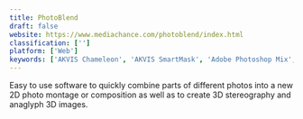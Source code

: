 ```yaml
---
title: PhotoBlend
draft: false 
website: https://www.mediachance.com/photoblend/index.html
classification: ['']
platform: ['Web']
keywords: ['AKVIS Chameleon', 'AKVIS SmartMask', 'Adobe Photoshop Mix', 'Background Burner', 'Bg Eraser', 'Decompose', 'Digital Film Tools EZ Mask', 'Edit My Ex', 'Exacto', 'InstantMask', 'Photo Background Eraser', 'Photo Background Remover', 'PhotoEditor SDK', 'PhotoScissors', 'Polarr Photo Editor 3', 'Super PhotoCut', 'Trace by Sticker Mule']
---
```

Easy to use software to quickly combine parts of different photos into a new 2D photo montage or composition as well as to create 3D stereography and anaglyph 3D images.